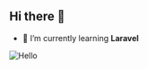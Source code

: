 ## Hi there 👋

<!--
**GueJuks/guejuks** is a ✨ _special_ ✨ repository because its `README.md` (this file) appears on your GitHub profile.

Here are some ideas to get you started:

- 🔭 I’m currently working on ...
- 🌱 I’m currently learning ...
- 👯 I’m looking to collaborate on ...
- 🤔 I’m looking for help with ...
- 💬 Ask me about ...
- 📫 How to reach me: ...
- 😄 Pronouns: ...
- ⚡ Fun fact: ...
-->
- 🌱 I’m currently learning **Laravel**

![Hello](https://media2.giphy.com/media/v1.Y2lkPTc5MGI3NjExN3VicWhkZm5lM242ZG9vYjhqdGNpNWJueWljZGp6bGRoZGhtaTNxciZlcD12MV9pbnRlcm5hbF9naWZfYnlfaWQmY3Q9Zw/PtdOBG0BD9Vvi/giphy.gif)
